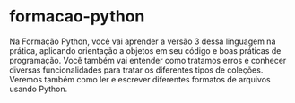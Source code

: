 # formacao-python
Na Formação Python, você vai aprender a versão 3 dessa linguagem na prática, aplicando orientação a objetos em seu código e boas práticas de programação. Você também vai entender como tratamos erros e conhecer diversas funcionalidades para tratar os diferentes tipos de coleções. Veremos também como ler e escrever diferentes formatos de arquivos usando Python.
